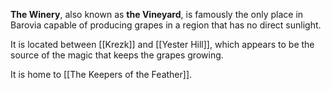 **The Winery**, also known as **the Vineyard**, is famously the only place in Barovia capable of producing grapes in a region that has no direct sunlight. 

It is located between [[Krezk]] and [[Yester Hill]], which appears to be the source of the magic that keeps the grapes growing.

It is home to [[The Keepers of the Feather]].